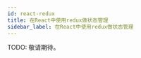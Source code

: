 ```yaml
---
id: react-redux
title: 在React中使用redux做状态管理
sidebar_label: 在React中使用redux做状态管理
---
```


TODO: 敬请期待。
